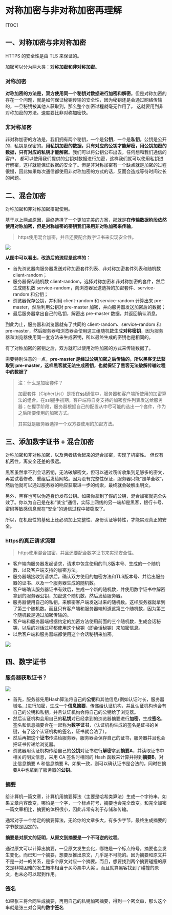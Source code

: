 # 对称加密与非对称加密再理解

[TOC]



## 一、对称加密与非对称加密

HTTPS 的安全性是由 TLS 来保证的。

加密可以分为两大类：**对称加密和非对称加密**。

### 对称加密

**对称加密的方法是，双方使用同一个秘钥对数据进行加密和解密**。但是对称加密的存在一个问题，就是如何保证秘钥传输的安全性，因为秘钥还是会通过网络传输的，一旦秘钥被其他人获取到，那么整个加密过程就毫无作用了。 这就要用到非对称加密的方法。速度要比非对称加密快。



### 非对称加密

非对称加密的方法是，我们拥有两个秘钥，一个是**公钥**，一个是**私钥**。公钥是公开的，私钥是保密的。**用私钥加密的数据，只有对应的公钥才能解密，用公钥加密的数据，只有对应的私钥才能解密**。我们可以将公钥公布出去，任何想和我们通信的客户， 都可以使用我们提供的公钥对数据进行加密，这样我们就可以使用私钥进行解密，这样就能保证数据的安全了。但是非对称加密有一个缺点就是加密的过程很慢，因此如果每次通信都使用非对称加密的方式的话，反而会造成等待时间过长的问题。




## 二、混合加密

对称加密和非对称加密搭配使用。

基于以上两点原因，最终选择了一个更加完美的方案，那就是**在传输数据阶段依然使用对称加密，但是对称加密的密钥我们采用非对称加密来传输**。

> https使用混合加密，并且还要配合数字证书来实现安全性。

![](E:\note\408\加密再理解\搭配.jpg)

**从图中可以看出，改造后的流程是这样的：**

- 首先浏览器向服务器发送对称加密套件列表、非对称加密套件列表和随机数 client-random；
- 服务器保存随机数 client-random，选择对称加密和非对称加密的套件，然后生成随机数 service-random，向浏览器发送选择的加密套件、service-random 和公钥；
- 浏览器保存公钥，并利用 client-random 和 service-random 计算出来 pre-master，然后利用公钥对 pre-master 加密，并向服务器发送加密后的数据；
- 最后服务器拿出自己的私钥，解密出 pre-master 数据，并返回确认消息。

到此为止，服务器和浏览器就有了共同的 client-random、service-random 和 pre-master，然后服务器和浏览器会使用这三组随机数生成**对称密钥**，因为服务器和浏览器使用同一套方法来生成密钥，所以最终生成的密钥也是相同的。

有了对称加密的密钥之后，双方就可以使用对称加密的方式来传输数据了。

需要特别注意的一点，**pre-master 是经过公钥加密之后传输的，所以黑客无法获取到 pre-master，这样黑客就无法生成密钥，也就保证了黑客无法破解传输过程中的数据了**

> 注：什么是加密套件？
>
> 加密套件（CipherList）是指在[ssl](https://so.csdn.net/so/search?q=ssl&spm=1001.2101.3001.7020)通信中，服务器和客户端所使用的加密算法的组合。在ssl握手初期，客户端将自身支持的加密套件列表发送给服务器；在握手阶段，服务器根据自己的配置从中尽可能的选出一个套件，作为之后所要使用的加密方式。
>
> 其实就是服务器选择一个双方要使用的加密方法。



## 三、添加数字证书 + 混合加密

对称加密和非对称加密，以及两者结合起来的混合加密，实现了机密性。
但仅有机密性，离安全还差的很远。

黑客虽然拿不到会话密钥，无法破解密文，但可以通过窃听收集到足够多的密文，再尝试着修改、重组后发给网站。因为没有完整性保证，服务器只能“照单全收”，然后他就可以通过服务器的响应获取进一步的线索，最终就会破解出明文。

另外，黑客也可以伪造身份发布公钥。如果你拿到了假的公钥，混合加密就完全失效了。你以为自己是在和“某宝”通信，实际上网线的另一端却是黑客，银行卡号、密码等敏感信息就在“安全”的通信过程中被窃取了。

所以，在机密性的基础上还必须加上完整性、身份认证等特性，才能实现真正的安全。




### https的真正请求流程

> https使用混合加密，并且还要配合数字证书来实现安全性。

- 客户端向服务器发起请求，请求中包含使用的TLS版本号、生成的一个随机数、以及客户端支持的加密方法。
- 服务器端接收到请求后，确认双方使用的加密方法和TLS版本号、并给出服务器的证书、以及一个服务器生成的随机数。
- 客户端确认服务器证书有效后，生成一个新的随机数，并使用数字证书中解密拿到的服务器公钥，加密这个随机数，然后发给服务器。
- 服务器使用自己的私钥，来解密客户端发送过来的随机数。这样服务器就拿到了第三个随机数。而且只有客户端和服务器端知道这第三个随机数，因为第三个随机数是通过加密传输的。
- 客户端和服务器端根据约定的加密方法使用前面的三个随机数，生成会话秘钥，以后的对话过程都使用这个秘钥（即会话秘钥）来加密信息。
- 以后客户端和服务器端都使用这个会话秘钥来加密。

![](E:\note\408\加密再理解\https.jpg)





## 四、数字证书

### 服务器获取证书？

![](E:\note\408\加密再理解\CA.jpg)

- 首先，服务器先用Hash算法将自己的**公钥**和其他信息(例如认证时长，服务器域名...)进行加密，生成一个**信息摘要**，传递给认证机构，并且认证机构也会有自己的公钥和私钥，并且认证机构会将自己的公钥给了浏览器。
- 然后认证机构会用自己的**私钥**对已经拿到的浏览器摘要进行**加密**，生成**签名**，签名和信息摘要合在一起称为**数字证书**，（认证机构生成的签名是证书的关键，有了这个认证机构的签名，证书就合法了）。
- 然后再把这个**证书**传递给服务器，服务器会保存自己的证书，服务器并且也会把证书传递给浏览器。
- 浏览器用认证机构传给自己的**公钥**对证书进行**解密**拿到**摘要A**，并读取证书中相关的明文信息，采用 CA 签名时相同的 Hash 函数来计算并得到**摘要B**，对比信息摘要 A 和信息摘要 B，如果一致，则可以确认证书是合法的，同时在摘要A中也拿到了服务器的**公钥**。



### 摘要

给计算机一篇文章，计算机用摘要算法（主要是哈希类算法）生成一个字符串，如果文章内容改变，哪怕是一个字，一个标点符号，摘要也会完全改变。和完全加密一篇文章相比，摘要的体积很小，因此非常有利于存储和传输。

通常对于一个给定的摘要算法，无论你的文章多大，有多少字节，最终生成摘要的字节数是固定的。

**摘要是对原文的证明，从原文到摘要是一个不可逆的过程**。

通过原文可以计算出摘要，一旦原文发生变化，哪怕是一个标点符号，摘要也会发生变化。而已知一个摘要，想要反推出原文，几乎是不可能的。因为摘要和原文并不是一对一的关系，是多个原文对应一个摘要。而且，想要找到两个摘要碰撞的原文是非常困难的发生概率相当于买彩票中大奖 。而且就算黑客找到了碰撞的原文，也未必可以起到作用。



### 签名

如果张三将合同生成摘要，再用自己的私钥加密摘要，得到一个密文串，那么这个串就是张三对合同的**数字签名**